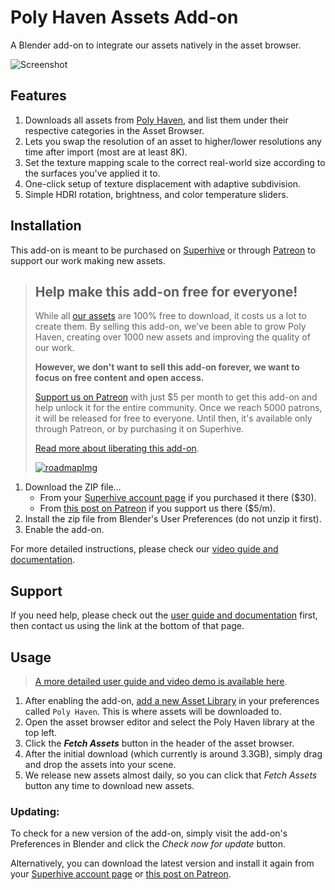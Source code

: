 # Poly Haven Assets Add-on

A Blender add-on to integrate our assets natively in the asset browser.

![Screenshot](/screenshot.jpg)

## Features

1. Downloads all assets from [Poly Haven](https://polyhaven.com/), and list them under their respective categories in the Asset Browser.
2. Lets you swap the resolution of an asset to higher/lower resolutions any time after import (most are at least 8K).
3. Set the texture mapping scale to the correct real-world size according to the surfaces you've applied it to.
4. One-click setup of texture displacement with adaptive subdivision.
5. Simple HDRI rotation, brightness, and color temperature sliders.

## Installation

This add-on is meant to be purchased on [Superhive](https://superhivemarket.com/products/poly-haven-asset-browser) or through [Patreon](https://www.patreon.com/posts/70974704) to support our work making new assets.

> ## **Help make this add-on free for everyone!**
> 
>  While all [our assets](https://polyhaven.com/all) are 100% free to download, it costs us a lot to create them. By selling this add-on, we've been able to grow Poly Haven, creating over 1000 new assets and improving the quality of our work.
>
> **However, we don't want to sell this add-on forever, we want to focus on free content and open access.**
>
> [Support us on Patreon](https://www.patreon.com/join/polyhaven/checkout?rid=6545111) with just $5 per month to get this add-on and help unlock it for the entire community. Once we reach 5000 patrons, it will be released for free to everyone. Until then, it's available only through Patreon, or by purchasing it on Superhive.
>
> [Read more about liberating this add-on](https://blog.polyhaven.com/liberating-our-blender-add-on/).
>
> [![roadmapImg](https://polyhaven.com/api/roadmapImg?m=light)](https://polyhaven.com/vaults)

1. Download the ZIP file...
    * From your [Superhive account page](https://superhivemarket.com/account/orders) if you purchased it there ($30).
    * From [this post on Patreon](https://www.patreon.com/posts/blender-asset-70974704) if you support us there ($5/m).
2. Install the zip file from Blender's User Preferences (do not unzip it first).
3. Enable the add-on.

For more detailed instructions, please check our [video guide and documentation](https://docs.polyhaven.com/en/guides/blender-addon).

## Support

If you need help, please check out the [user guide and documentation](https://docs.polyhaven.com/en/guides/blender-addon) first, then contact us using the link at the bottom of that page.

## Usage

> [A more detailed user guide and video demo is available here](https://docs.polyhaven.com/en/guides/blender-addon).

1. After enabling the add-on, [add a new Asset Library](https://file.coffee/u/sPrJY2-9578l2WjmmOA3n.png) in your preferences called `Poly Haven`. This is where assets will be downloaded to.
2. Open the asset browser editor and select the Poly Haven library at the top left.
3. Click the ***Fetch Assets*** button in the header of the asset browser.
4. After the initial download (which currently is around 3.3GB), simply drag and drop the assets into your scene.
5. We release new assets almost daily, so you can click that *Fetch Assets* button any time to download new assets.

### Updating:

To check for a new version of the add-on, simply visit the add-on's Preferences in Blender and click the *Check now for update* button.

Alternatively, you can download the latest version and install it again from your [Superhive account page](https://superhivemarket.com/account/orders) or [this post on Patreon](https://www.patreon.com/posts/blender-asset-70974704).
